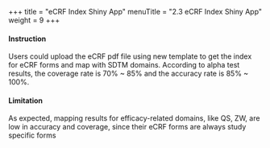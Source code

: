 +++
title = "eCRF Index Shiny App"
menuTitle = "2.3 eCRF Index Shiny App"
weight = 9
+++


#### Instruction
Users could upload the eCRF pdf file using new template to get the index for eCRF forms and map with SDTM domains.
According to alpha test results, the coverage rate is 70% ~ 85% and the accuracy rate is 85% ~ 100%. 

#### Limitation
As expected, mapping results for efficacy-related domains, like QS, ZW, are low in accuracy and coverage, since their
eCRF forms are always study specific forms 




